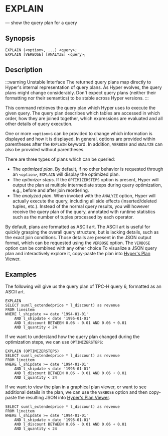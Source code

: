 # EXPLAIN

— show the query plan for a query

## Synopsis

```sql_template
EXPLAIN (<option>, ...) <query>;
EXPLAIN [VERBOSE] [ANALYZE] <query>;
```

## Description

:::warning Unstable Interface
The returned query plans map directly to Hyper's internal representation of query plans.
As Hyper evolves, the query plans might change considerably.
Don't expect query plans (neither their formatting nor their semantics) to be stable across Hyper versions.
:::


This command retrieves the query plan which Hyper uses to execute the given query.
The query plan describes which tables are accessed in which order, how they are joined together, which expressions are evaluated and all other details of query execution.

One or more `<option>`s can be provided to change which information is displayed and how it is displayed.
In general, options are provided within parentheses after the `EXPLAIN` keyword.
In addition, `VERBOSE` and `ANALYZE` can also be provided without parentheses.

There are three types of plans which can be queried:

* The *optimized plan*. By default, if no other behavior is requested through an `<option>`, `EXPLAIN` will display the optimized plan.
* The *optimizer steps*. If the `OPTIMIZERSTEPS` option is present, Hyper will output the plan at multiple intermediate steps during query optimization, e.g., before and after join reordering.
* The *analyzed plan*. When invoked with the `ANALYZE` option, Hyper will actually execute the query, including all side effects (inserted/deleted tuples, etc.). Instead of the normal query results, you will however receive the query plan of the query, annotated with runtime statistics such as the number of tuples processed by each operator.

By default, plans are formatted as ASCII art.
The ASCII art is useful for quickly grasping the overall query structure, but is lacking details, such as the exact join conditions.
Those details are present in the JSON output format, which can be requested using the `VERBOSE` option. 
The `VERBOSE` option can be combined with any other choice
To visualize a JSON query plan and interactively explore it, copy-paste the plan into [Hyper's Plan Viewer](https://tableau.github.io/query-graphs/).

## Examples

The following will give us the query plan of TPC-H query 6, formatted as an ASCII art.

```
EXPLAIN
SELECT sum(l_extendedprice * l_discount) as revenue
FROM lineitem
WHERE l_shipdate >= date '1994-01-01'
    AND l_shipdate < date '1995-01-01'
    AND l_discount BETWEEN 0.06 - 0.01 AND 0.06 + 0.01
    AND l_quantity < 24
```

If we want to understand how the query plan changed during the optimization steps, we can use `OPTIMIZERSTEPS`:

```
EXPLAIN (OPTIMIZERSTEPS)
SELECT sum(l_extendedprice * l_discount) as revenue
FROM lineitem
WHERE l_shipdate >= date '1994-01-01'
    AND l_shipdate < date '1995-01-01'
    AND l_discount BETWEEN 0.06 - 0.01 AND 0.06 + 0.01
    AND l_quantity < 24
```

If we want to view the plan in a graphical plan viewer, or want to see additional details in the plan, we can use the `VERBOSE` option and then copy-paste the resulting JSON into [Hyper's Plan Viewer](https://tableau.github.io/query-graphs/).

```
SELECT sum(l_extendedprice * l_discount) as revenue
FROM lineitem
WHERE l_shipdate >= date '1994-01-01'
    AND l_shipdate < date '1995-01-01'
    AND l_discount BETWEEN 0.06 - 0.01 AND 0.06 + 0.01
    AND l_quantity < 24
```
